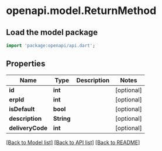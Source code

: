 # openapi.model.ReturnMethod

## Load the model package
```dart
import 'package:openapi/api.dart';
```

## Properties
Name | Type | Description | Notes
------------ | ------------- | ------------- | -------------
**id** | **int** |  | [optional] 
**erpId** | **int** |  | [optional] 
**isDefault** | **bool** |  | [optional] 
**description** | **String** |  | [optional] 
**deliveryCode** | **int** |  | [optional] 

[[Back to Model list]](../README.md#documentation-for-models) [[Back to API list]](../README.md#documentation-for-api-endpoints) [[Back to README]](../README.md)


